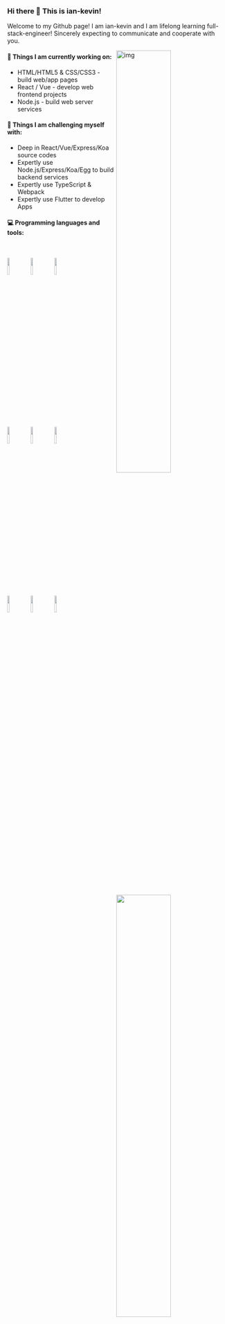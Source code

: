 ### Hi there 👋 This is ian-kevin!
<!-- <br />
<p align="center"> <img src="https://github-readme-stats.vercel.app/api?username=ian-kevin126&count_private=true&show_icons=true&theme=tokyonight" alt="sudnyeshtalekar" /> 
</p> -->

<!-- [![Github](https://img.shields.io/badge/-Github-000?style=flat&logo=Github&logoColor=white)](https://github.com/ian-kevin126) -->
<!-- 设置社交账号 [![Linkedin](https://img.shields.io/badge/-LinkedIn-blue?style=flat&logo=Linkedin&logoColor=white)](https://www.linkedin.com/in/froldanzafra/) -->
<!-- 设置邮箱 [![Gmail](https://img.shields.io/badge/-Gmail-c14438?style=flat&logo=Gmail&logoColor=white)](mailto:Fernando.Roldan.Zafra@gmail.com) -->

Welcome to my Github page! I am ian-kevin and I am lifelong learning full-stack-engineer! Sincerely expecting to communicate and cooperate with you. 

<img align="right" alt="img" src="https://cdn.nlark.com/yuque/0/2021/jpeg/2530026/1618329380066-69515018-0ed5-40f9-a653-c1c15381a7ca.jpeg?x-oss-process=image%2Fresize%2Cw_750%2Climit_0" width="50%" height="auto" />

#### 🌱 Things I am currently working on: 
- HTML/HTML5 & CSS/CSS3 - build web/app pages
- React / Vue - develop web frontend projects
- Node.js - build web server services

#### :muscle: Things I am challenging myself with:
- Deep in React/Vue/Express/Koa source codes
- Expertly use Node.js/Express/Koa/Egg to build backend services
- Expertly use TypeScript & Webpack
- Expertly use Flutter to develop Apps

#### :computer: Programming languages and tools: 
<br />
<p>
<img width="50%" align="right" src="https://github-readme-stats.vercel.app/api?username=ian-kevin126&count_private=true&show_icons=true&theme=tokyonight" />

<code><img width="10%" src="https://www.vectorlogo.zone/logos/reactjs/reactjs-ar21.svg"></code>
<code><img width="10%" src="https://www.vectorlogo.zone/logos/vuejs/vuejs-ar21.svg"></code>
<code><img width="10%" src="https://www.vectorlogo.zone/logos/flutterio/flutterio-ar21.svg"></code>
<br />
<code><img width="10%" src="https://www.vectorlogo.zone/logos/javascript/javascript-ar21.svg"></code>
<code><img width="10%" src="https://www.vectorlogo.zone/logos/typescriptlang/typescriptlang-ar21.svg"></code>
<code><img width="10%" src="https://www.vectorlogo.zone/logos/nodejs/nodejs-ar21.svg"></code>
<br />
<code><img width="10%" src="https://www.vectorlogo.zone/logos/koajs/koajs-ar21.svg"></code>
<code><img width="10%" src="https://www.vectorlogo.zone/logos/mysql/mysql-ar21.svg"></code>
<code><img width="10%" src="https://www.vectorlogo.zone/logos/js_webpack/js_webpack-ar21.svg"></code>
</p>

<!--
**ian-kevin126/ian-kevin126** is a ✨ _special_ ✨ repository because its `README.md` (this file) appears on your GitHub profile.

Here are some ideas to get you started:

- 🔭 I’m currently working on ...
- 🌱 I’m currently learning ...
- 👯 I’m looking to collaborate on ...
- 🤔 I’m looking for help with ...
- 💬 Ask me about ...
- 📫 How to reach me: ...
- 😄 Pronouns: ...
- ⚡ Fun fact: ...
-->

<!-- 热门项目快捷入口 [![Readme Card](https://github-readme-stats.vercel.app/api/pin/?username=ian-kevin126&repo=JavaScript-Knowledges)](https://github.com/ian-kevin126/JavaScript-Knowledges) -->

<!-- 常用编程语言 [![Top Langs](https://github-readme-stats.vercel.app/api/top-langs/?username=ian-kevin126&layout=compact)](https://github.com/ian-kevin126/ian-kevin126) -->

<!-- 参考连接：
- https://www.yousazoe.top/archives/d7f21a0b.html
- https://zhuanlan.zhihu.com/p/373675893
- https://zj-git-guide.readthedocs.io/zh_CN/latest/platform/%5BGithub%5D%E4%B8%BB%E9%A1%B5%E7%BE%8E%E5%8C%96/
- https://github.com/anuraghazra/github-readme-stats/blob/master/docs/readme_cn.md#%E4%B8%BB%E9%A2%98 
- https://github.com/kautukkundan/Awesome-Profile-README-templates/tree/master/elaborate
- https://github.com/anuraghazra/github-readme-stats/blob/master/docs/readme_cn.md
- https://github.com/rahuldkjain/github-profile-readme-generator
-->
